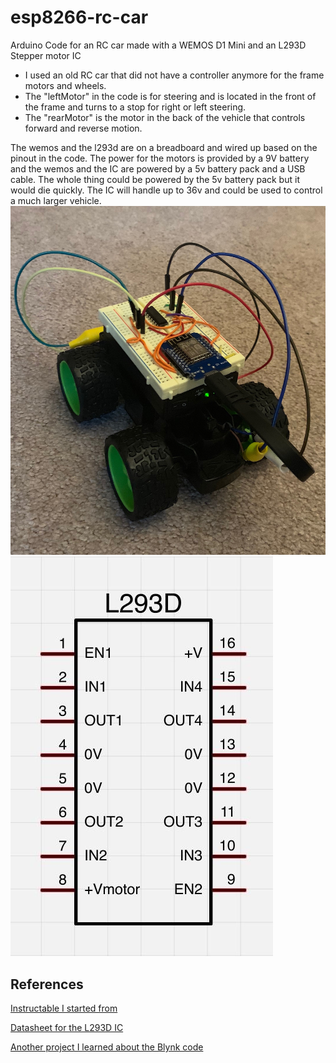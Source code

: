 # esp8266-rc-car
Arduino Code for an RC car made with a WEMOS D1 Mini and an L293D Stepper motor IC

 - I used an old RC car that did not have a controller anymore for the frame motors and wheels. 
 - The "leftMotor" in the code is for steering and is located in the front of the frame and turns to a stop for right or left steering. 
 - The "rearMotor" is the motor in the back of the vehicle that controls forward and reverse motion. 

The wemos and the l293d are on a breadboard and wired up based on the pinout in the code. The power for the motors is provided by a 9V battery and the wemos and the IC are powered by a 5v battery pack and a USB cable. The whole thing could be powered by the 5v battery pack but it would die quickly. The IC will handle up to 36v and could be used to control a much larger vehicle. 
![](IMG_0121.jpg)
![](pinout.jpg)

## References

[Instructable I started from](https://www.instructables.com/id/ESP8266-Wifi-Controlled-Robot/)

[Datasheet for the L293D IC](http://www.ti.com/lit/ds/symlink/l293d.pdf)

[Another project I learned about the Blynk code](https://www.hackster.io/igorF2/wi-fi-controlled-robot-using-wemos-d1-esp8266-and-blynk-464198)
